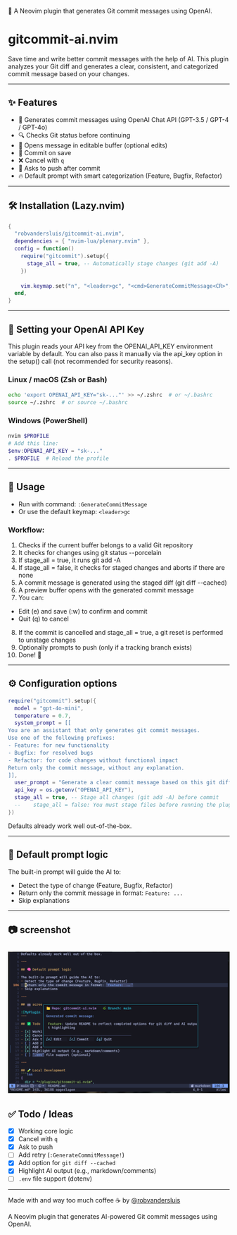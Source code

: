 🚀 A Neovim plugin that generates Git commit messages using OpenAI.
# gitcommit-ai.nvim

Save time and write better commit messages with the help of AI. This plugin analyzes your Git diff and generates a clear, consistent, and categorized commit message based on your changes.

---

## ✨ Features

- 🤖 Generates commit messages using OpenAI Chat API (GPT-3.5 / GPT-4 / GPT-4o)
- 🔍 Checks Git status before continuing
- 📄 Opens message in editable buffer (optional edits)
- 💾 Commit on save
- ❌ Cancel with `q`
- 🚀 Asks to push after commit
- 🔥 Default prompt with smart categorization (Feature, Bugfix, Refactor)

---

## 🛠 Installation (Lazy.nvim)

```lua
{
  "robvandersluis/gitcommit-ai.nvim",
  dependencies = { "nvim-lua/plenary.nvim" },
  config = function()
    require("gitcommit").setup({
      stage_all = true, -- Automatically stage changes (git add -A)
    })

    vim.keymap.set("n", "<leader>gc", "<cmd>GenerateCommitMessage<CR>", { desc = "AI Commit" })
  end,
}
```

---

## 🔐 Setting your OpenAI API Key

This plugin reads your API key from the OPENAI_API_KEY environment variable by default.
You can also pass it manually via the api_key option in the setup() call (not recommended for security reasons).
### Linux / macOS (Zsh or Bash)
```bash
echo 'export OPENAI_API_KEY="sk-..."' >> ~/.zshrc  # or ~/.bashrc
source ~/.zshrc  # or source ~/.bashrc
```

### Windows (PowerShell)
```powershell
nvim $PROFILE
# Add this line:
$env:OPENAI_API_KEY = "sk-..."
. $PROFILE  # Reload the profile
```

---

## 🚀 Usage

- Run with command: `:GenerateCommitMessage`
- Or use the default keymap: `<leader>gc`

### Workflow:
1. Checks if the current buffer belongs to a valid Git repository
2. It checks for changes using git status --porcelain
3. If stage_all = true, it runs git add -A
4. If stage_all = false, it checks for staged changes and aborts if there are none
5. A commit message is generated using the staged diff (git diff --cached)
6. A preview buffer opens with the generated commit message
7. You can:
  - Edit (e) and save (:w) to confirm and commit
  - Quit (q) to cancel
8. If the commit is cancelled and stage_all = true, a git reset is performed to unstage changes 
9. Optionally prompts to push (only if a tracking branch exists)
9. Done! 🎉
---

## ⚙️ Configuration options

```lua
require("gitcommit").setup({
  model = "gpt-4o-mini", 
  temperature = 0.7,
  system_prompt = [[
You are an assistant that only generates git commit messages.
Use one of the following prefixes:
- Feature: for new functionality
- Bugfix: for resolved bugs
- Refactor: for code changes without functional impact
Return only the commit message, without any explanation.
]],
  user_prompt = "Generate a clear commit message based on this git diff:",
  api_key = os.getenv("OPENAI_API_KEY"),
  stage_all = true, -- Stage all changes (git add -A) before commit
  --    stage_all = false: You must stage files before running the plugin
})
```

Defaults already work well out-of-the-box.

---

## 🧠 Default prompt logic

The built-in prompt will guide the AI to:
- Detect the type of change (Feature, Bugfix, Refactor)
- Return only the commit message in format: `Feature: ...`
- Skip explanations

---

## 📷 screenshot

![MyPlugin Screenshot](media/screenshot.png)
---

## ✅ Todo / Ideas

- [x] Working core logic
- [x] Cancel with `q`
- [x] Ask to push
- [ ] Add retry (`:GenerateCommitMessage!`)
- [x] Add option for `git diff --cached`
- [x] Highlight AI output (e.g., markdown/comments)
- [ ] `.env` file support (dotenv)

---

Made with  and way too much coffee ☕ by [@robvandersluis](https://github.com/robvandersluis)

A Neovim plugin that generates AI-powered Git commit messages using OpenAI.
